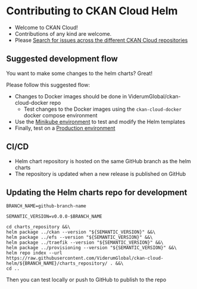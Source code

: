 # Contributing to CKAN Cloud Helm

* Welcome to CKAN Cloud!
* Contributions of any kind are welcome.
* Please [Search for issues across the different CKAN Cloud repositories](https://github.com/search?q=repo%3AViderumGlobal%2Fckan-cloud-docker+repo%3AViderumGlobal%2Fckan-cloud-helm+repo%3AViderumGlobal%2Fckan-cloud-cluster&type=Issues)

## Suggested development flow

You want to make some changes to the helm charts? Great!

Please follow this suggested flow:

* Changes to Docker images should be done in ViderumGlobal/ckan-cloud-docker repo
  * Test changes to the Docker images using the `ckan-cloud-docker` docker compose environment
* Use the [Minikube environment](QUICKSTART_MINIKUBE.md) to test and modify the Helm templates
* Finally, test on a [Production environment](QUICKSTART_PRODUCTION.md)

## CI/CD

* Helm chart repository is hosted on the same GitHub branch as the helm charts
* The repository is updated when a new release is published on GitHub

## Updating the Helm charts repo for development

```
BRANCH_NAME=github-branch-name

SEMANTIC_VERSION=v0.0.0-$BRANCH_NAME

cd charts_repository &&\
helm package ../ckan --version "${SEMANTIC_VERSION}" &&\
helm package ../efs --version "${SEMANTIC_VERSION}" &&\
helm package ../traefik --version "${SEMANTIC_VERSION}" &&\
helm package ../provisioning --version "${SEMANTIC_VERSION}" &&\
helm repo index --url https://raw.githubusercontent.com/ViderumGlobal/ckan-cloud-helm/${BRANCH_NAME}/charts_repository/ . &&\
cd ..
```

Then you can test locally or push to GitHub to publish to the repo
